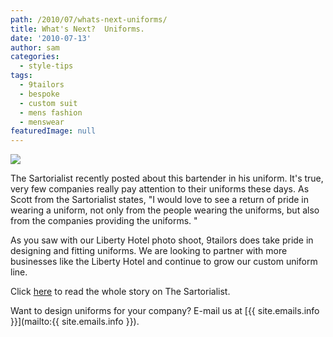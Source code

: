 ```yaml
---
path: /2010/07/whats-next-uniforms/
title: What's Next?  Uniforms.
date: '2010-07-13'
author: sam
categories:
  - style-tips
tags:
  - 9tailors
  - bespoke
  - custom suit
  - mens fashion
  - menswear
featuredImage: null
---
```

[![](http://www.thesartorialist.com/photos/62310Biffi_5734Web.jpg)](http://www.thesartorialist.com/photos/62310Biffi_5734Web.jpg) 

The Sartorialist recently posted about this bartender in his uniform. It's true, very few companies really pay attention to their uniforms these days. As Scott from the Sartorialist states, "I would love to see a return of pride in wearing a uniform, not only from the people wearing the uniforms, but also from the companies providing the uniforms. " 

As you saw with our Liberty Hotel photo shoot, 9tailors does take pride in designing and fitting uniforms. We are looking to partner with more businesses like the Liberty Hotel and continue to grow our custom uniform line. 

Click [here](http://thesartorialist.blogspot.com/) to read the whole story on The Sartorialist. 

Want to design uniforms for your company? E-mail us at [{{ site.emails.info }}](mailto:{{ site.emails.info }}).